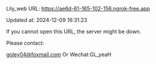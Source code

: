 Lily_web URL: https://ae6d-61-165-102-156.ngrok-free.app

Updated at: 2024-12-09 16:31:23

If you cannot open this URL, the server might be down.

Please contact: 

goley04@foxmail.com Or Wechat:GL_yeaH